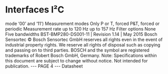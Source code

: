 # Interfaces I²C

mode ‘00’ and ‘11’)
Measurement modes Only P or T, forced P&T, forced or periodic
Measurement rate up to 120 Hz up to 157 Hz
Filter options None Five bandwidths
BST-BMP280-DS001-11 | Revision 1.14 | May 2015 Bosch Sensortec
© Bosch Sensortec GmbH reserves all rights even in the event of industrial property rights. We reserve all rights of disposal such as copying and passing on to
third parties. BOSCH and the symbol are registered trademarks of Robert Bosch GmbH, Germany.
Note: Specifications within this document are subject to change without notice. Not intended for publication.
--- PAGE 4 ---
Datasheet